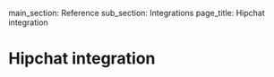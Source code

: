 main_section: Reference
sub_section: Integrations
page_title: Hipchat integration

# Hipchat integration
